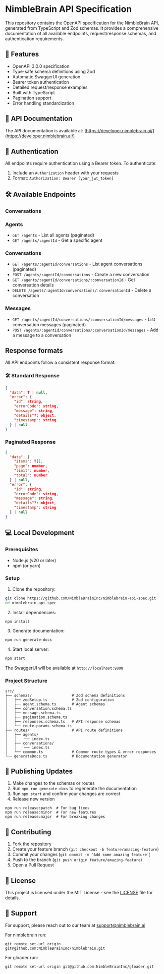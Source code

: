 # NimbleBrain API Specification

This repository contains the OpenAPI specification for the NimbleBrain API, generated
from TypeScript and Zod schemas. It provides a comprehensive documentation of all
available endpoints, request/response schemas, and authentication requirements.

## 🚀 Features

- OpenAPI 3.0.0 specification
- Type-safe schema definitions using Zod
- Automatic SwaggerUI generation
- Bearer token authentication
- Detailed request/response examples
- Built with TypeScript
- Pagination support
- Error handling standardization

## 📖 API Documentation

The API documentation is available at: [https://developer.nimblebrain.ai/](https://developer.nimblebrain.ai/)

## 🔑 Authentication

All endpoints require authentication using a Bearer token. To authenticate:

1. Include an `Authorization` header with your requests
2. Format: `Authorization: Bearer [your_jwt_token]`

## 🛠️ Available Endpoints

### Conversations

### Agents

- `GET /agents` - List all agents (paginated)
- `GET /agents/:agentId` - Get a specific agent

### Conversations

- `GET /agents/:agentId/conversations` - List agent conversations (paginated)
- `POST /agents/:agentId/conversations` - Create a new conversation
- `GET /agents/:agentId/conversations/:conversationId` - Get conversation details
- `DELETE /agents/:agentId/conversations/:conversationId` - Delete a conversation

### Messages

- `GET /agents/:agentId/conversations/:conversationId/messages` - List conversation messages (paginated)
- `POST /agents/:agentId/conversations/:conversationId/messages` - Add a message to a conversation

## Response formats

All API endpoints follow a consistent response format:

### 🛠️ Standard Response

```json
{
  "data": T | null,
  "error": {
    "id": string,
    "errorCode": string,
    "message": string,
    "details"?: object,
    "timestamp": string
  } | null
}
```

### Paginated Response

```json
{
  "data": {
    "items": T[],
    "page": number,
    "limit": number,
    "total": number
  } | null,
  "error": {
    "id": string,
    "errorCode": string,
    "message": string,
    "details"?: object,
    "timestamp": string
  } | null
}
```

## 💻 Local Development

### Prerequisites

- Node.js (v20 or later)
- npm (or yarn)

### Setup

1. Clone the repository:

```bash
git clone https://github.com/NimbleBrainInc/nimblebrain-api-spec.git
cd nimblebrain-api-spec
```

2. Install dependencies:

```bash
npm install
```

3. Generate documentation:

```bash
npm run generate-docs
```

4. Start local server:

```bash
npm start
```

The SwaggerUI will be available at `http://localhost:9000`

### Project Structure

```
src/
├── schemas/                  # Zod schema definitions
│   ├── zodSetup.ts           # Zod configuration
│   ├── agent.schema.ts       # Agent schemas
│   ├── conversation.schema.ts
│   ├── message.schema.ts
│   ├── pagination.schema.ts
│   ├── responses.schema.ts   # API response schemas
│   └── route-params.schema.ts
├── routes/                   # API route definitions
│   ├── agents/
│   │   └── index.ts
│   ├── conversations/
│   │   └── index.ts
│   └── common.ts             # Common route types & error responses
└── generateDocs.ts           # Documentation generator
```

## 🔄 Publishing Updates

1. Make changes to the schemas or routes
2. Run `npm run generate-docs` to regenerate the documentation
3. Run `npm start` and confirm your changes are correct
4. Release new version

```
npm run release:patch  # For bug fixes
npm run release:minor  # For new features
npm run release:major  # For breaking changes
```

## 🤝 Contributing

1. Fork the repository
2. Create your feature branch (`git checkout -b feature/amazing-feature`)
3. Commit your changes (`git commit -m 'Add some amazing feature'`)
4. Push to the branch (`git push origin feature/amazing-feature`)
5. Open a Pull Request

## 📝 License

This project is licensed under the MIT License - see the [LICENSE](LICENSE) file for details.

## 📮 Support

For support, please reach out to our team at support@nimblebrain.ai

For nimblebrain run:

```
git remote set-url origin git@github.com:NimbleBrainInc/nimblebrain.git
```

For gloader run:

```
git remote set-url origin git@github.com:NimbleBrainInc/gloader.git
```

